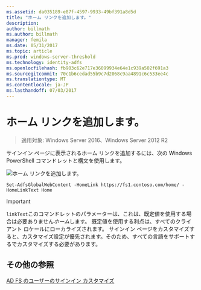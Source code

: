 ```yaml
---
ms.assetid: da035189-e87f-4597-9933-49bf391a8d5d
title: "ホーム リンクを追加します。"
description: 
author: billmath
ms.author: billmath
manager: femila
ms.date: 05/31/2017
ms.topic: article
ms.prod: windows-server-threshold
ms.technology: identity-adfs
ms.openlocfilehash: fb903c62e717e36099934e64e1c939a502f691a3
ms.sourcegitcommit: 70c1b6cedad55b9c7d2068c9aa4891c6c533ee4c
ms.translationtype: MT
ms.contentlocale: ja-JP
ms.lasthandoff: 07/03/2017
---
```

# <a name="add-home-link"></a>ホーム リンクを追加します。 

>適用対象: Windows Server 2016、Windows Server 2012 R2

サインイン ページに表示されるホーム リンクを追加するには、次の Windows PowerShell コマンドレットと構文を使用します。 


![ホーム リンクを追加します。](media/AD-FS-user-sign-in-customization/ADFS_Blue_Custom2.png) 
  

`Set-AdfsGlobalWebContent -HomeLink https://fs1.contoso.com/home/ -HomeLinkText Home ` 
 
  
> [!IMPORTANT]  
> `linkText`このコマンドレットのパラメーターは、これは、既定値を使用する場合は必要ありません*ホーム*します。 既定値を使用する利点は、すべてのクライアント ロケールにローカライズされます。 サインイン ページをカスタマイズすると、カスタマイズ設定が優先されます。そのため、すべての言語をサポートするでカスタマイズする必要があります。

## <a name="additional-references"></a>その他の参照 
[AD FS のユーザーのサインイン カスタマイズ](AD-FS-user-sign-in-customization.md)  
